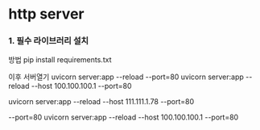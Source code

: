 # http server

### 1. 필수 라이브러리 설치

방법
pip install requirements.txt

이후 서버열기
uvicorn server:app --reload --port=80
uvicorn server:app --reload --host 100.100.100.1 --port=80

uvicorn server:app --reload --host 111.111.1.78 --port=80

--port=80
uvicorn server:app --reload --host 100.100.100.1 --port=80

